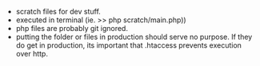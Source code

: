 - scratch files for dev stuff.
- executed in terminal (ie. >> php scratch/main.php))
- php files are probably git ignored.
- putting the folder or files in production should serve no purpose. If they do get in production, its important that .htaccess prevents execution over http.